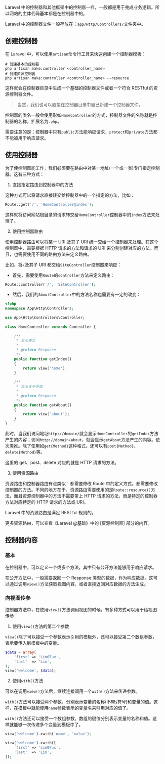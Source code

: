 Laravel 中的控制器和其他框架中的控制器一样，一般都是用于完成业务逻辑。所以网站的主体代码基本都是在控制器中的。

Laravel 中的控制器文件一般存放在：`app/Http/Controllers/`文件夹中。

## 创建控制器
在 Laravel 中，可以使用`artisan`命令行工具来快速创建一个控制器模板：

```shell
# 创建基本的控制器
php artisan make:controller <controller_name>
# 创建资源控制器
php artisan make:controller <controller_name> --resource
```

这样就会在控制器目录中生成一个基础的控制器文件或者一个符合 RESTful 的资源控制器文件。

> 当然，我们也可以直接在控制器目录中自己新建一个控制器文件。

控制器的类名一般会使用形如`NameController`的方式，控制器文件的名称就是控制器的名称，扩展名为`.php`。

需要注意的是：控制器中只有`public`方法能响应请求，`protect`和`private`方法都不能被用于响应请求。

## 使用控制器
为了使控制器能工作，我们必须要在路由中对某一地址(一个或一类)专门指定控制器。这有三种方式：

1. 直接指定路由到控制器中的方法

这种方式可以将请求直接转交给控制器中的一个指定的方法，比如：

```php
Route::get('/', 'HomeController@index');
```

这样就将访问网站根目录的请求转交给`HomeController`控制器中的`index`方法来处理了。

2. 使用控制器路由

使用控制器路由可以将某一 URI 及其子 URI 统一交给一个控制器来处理。在这个控制器中，需要根据 HTTP 请求的方法和请求的 URI 来分别创建对应的方法。而且，也需要使用不同的路由方法来定义路由。

比如，将`/`及其子 URI 都交给`SiteController`控制器来响应：

- 首先，需要使用`Route`的`controller`方法来定义路由：

```php
Route::controller('/', 'SiteController');
```

- 然后，我们的`AboutController`中的方法名称也需要有一定的改变：

```php
<?php 
namespace App\Http\Controllers;
 
use App\Http\Controllers\Controller;
 
class HomeController extends Controller {
 
    /**
     * 显示首页
     *
     * @return Response
     */
    public function getIndex()
    {
        return view('home');
    }
 
    /**
     * 显示关于界面
     *
     * @return Response
     */
    public function getAbout()
    {
        return view('about');
    }
}
```

此时，当我们访问地址`http://domain/`就会显示`HomeController`的`getIndex`方法产生的内容；访问`http://domain/about`，就会显示`getAbout`方法产生的内容。依次类推。除了使用如`get{Method}`这种格式，还可以有`post{Method}`、`delete{Method}`等。

这里的 get、post、delete 对应的就是 HTTP 请求的方法。

3. 使用资源路由

资源路由和控制器路由有点类似：都需要修改 Route 中的定义方式，都需要修改控制器的方法。不同的地方在于，资源路由需要使用的是`Route::resource()`方法，而且资源控制器中的方法不需要带上 HTTP 请求的方法，而是特定的控制器方法对应特定的 HTTP 请求的方法或 URI。

Laravel 中的资源路由是满足 RESTful 规则的。

更多资源路由，可以查看《Laravel @基础》中的 [资源控制器] 部分的内容。


## 控制器内容
### 基本
在控制器中，可以定义一个或多个方法，其中只有公开方法能够用于响应请求。

在公开方法中，一般需要返回一个 Response 类型的数据，作为响应数据。这可以通过调用`view()`方法获取视图内容，或者直接返回对应数据的方法生成。

### 向视图传参
控制器方法中，在使用`view()`方法调用视图的时候，有多种方式可以用于给视图传参：

1. 使用`view()`方法的第二个参数

`view()`除了可以接受一个参数表示引用的模板外，还可以接受第二个数组参数，表示要传入到模板中的变量。

```php
$data = array(
    'first' => 'Lin07ux',
    'last'  => 'Lin',
);
view('welcome', $data);
```

2. 使用`with()`方法

可以在调用`view()`方法后，继续连接调用一个`with()`方法来传递参数。

`with()`方法可以接受两个参数，分别表示变量的名称(不带`$`符号)和变量的值。这样，在模板中就能使用`name`参数表示的变量名来引用对应的值了。

`with()`方法还可以接受一个数组参数，数组的键值分别表示变量的名称和值。这样就能够一次传递多个变量到模板中了。

```php
view('welcome')->with('name', 'value');

view('welcome')->with([
    'first' => 'Lin07ux',
    'last'  => 'Lin',
]);
```


